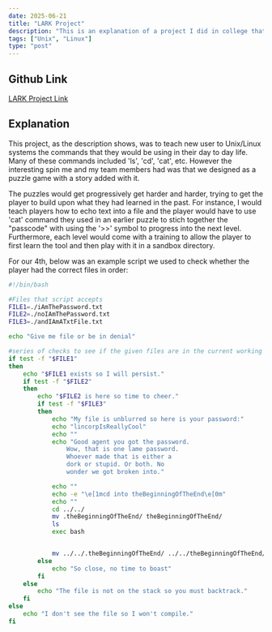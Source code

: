 ```yaml
---
date: 2025-06-21
title: "LARK Project"
description: "This is an explanation of a project I did in college that was developed to teach new users Unix/Linux commands"
tags: ["Unix", "Linux"]
type: "post"
---
```


## Github Link

[LARK Project Link](https://github.com/GabeALopez/lark-project)

## Explanation

This project, as the description shows, was to teach new user to Unix/Linux systems the commands that they would be using in their day to day life. Many of these commands included 'ls', 'cd', 'cat', etc. However the interesting spin me and my team members had was that we designed as a puzzle game with a story added with it.

The puzzles would get progressively get harder and harder, trying to get the player to build upon what they had learned in the past. For instance, I would teach players how to echo text into a file and the player would have to use 'cat' command they used in an earlier puzzle to stich together the "passcode" with using the '>>' symbol to progress into the next level. Furthermore, each level would come with a training to allow the player to first learn the tool and then play with it in a sandbox directory. 

For our 4th, below was an example script we used to check whether the player had the correct files in order:

```bash
#!/bin/bash

#Files that script accepts
FILE1=./iAmThePassword.txt
FILE2=./noIAmThePassword.txt
FILE3=./andIAmATxtFile.txt

echo "Give me file or be in denial"

#series of checks to see if the given files are in the current working directory
if test -f "$FILE1"
then
	echo "$FILE1 exists so I will persist."
	if test -f "$FILE2"
	then
		echo "$FILE2 is here so time to cheer."
		if test -f "$FILE3"
		then
			echo "My file is unblurred so here is your password:"
			echo "lincorpIsReallyCool"
			echo ""
			echo "Good agent you got the password. 
				Wow, that is one lame password.
				Whoever made that is either a 
				dork or stupid. Or both. No 
				wonder we got broken into."

			echo ""
			echo -e "\e[1mcd into theBeginningOfTheEnd\e[0m"
			echo ""
			cd ../../
			mv .theBeginningOfTheEnd/ theBeginningOfTheEnd/
			ls
			exec bash


			mv ../../.theBeginningOfTheEnd/ ../../theBeginningOfTheEnd/
		else
			echo "So close, no time to boast"
		fi
	else
		echo "The file is not on the stack so you must backtrack."
	fi
else
	echo "I don't see the file so I won't compile."
fi
```